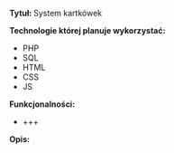 <p><b> Tytuł: </b>System kartkówek </p>
<p> <b>Technologie której planuje wykorzystać: </b></p>
<ul>
  <li> PHP </li>
  <li> SQL </li>
  <li> HTML </li>
  <li> CSS </li>
  <li> JS </li>
</ul>
<p> <b> Funkcjonalności: </b> </p>
<ul>
  <li>+++</li>
</ul>
<p> <b> Opis: </b></p>
